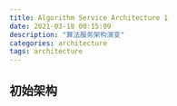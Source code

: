 ```yaml
---
title: Algorithm Service Architecture 1
date: 2021-03-18 00:15:09
description: "算法服务架构演变"
categories: architecture
tags: architecture
---
```


## 初始架构
